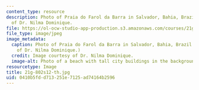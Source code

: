 ```yaml
---
content_type: resource
description: Photo of Praia do Farol da Barra in Salvador, Bahia, Brazil. Image courtesy
  of Dr. Nilma Dominique.
file: https://ol-ocw-studio-app-production.s3.amazonaws.com/courses/21g-802-portuguese-ii-spring-2012/0410b5fdd713251e7125ad74164b2596_21g-802s12-th.jpg
file_type: image/jpeg
image_metadata:
  caption: Photo of Praia do Farol da Barra in Salvador, Bahia, Brazil. (Image courtesy
    of Dr. Nilma Dominique.)
  credit: Image courtesy of Dr. Nilma Dominique.
  image-alt: Photo of a beach with tall city buildings in the background.
resourcetype: Image
title: 21g-802s12-th.jpg
uid: 0410b5fd-d713-251e-7125-ad74164b2596
---
```


